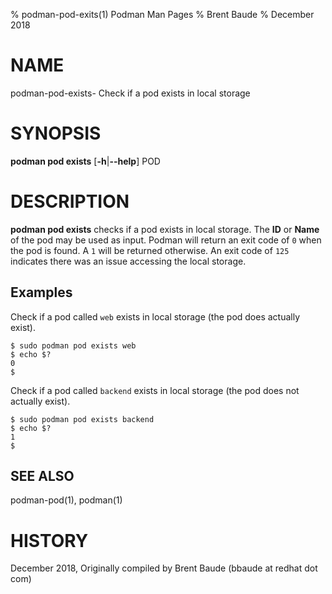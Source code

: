 % podman-pod-exits(1) Podman Man Pages
% Brent Baude
% December 2018
# NAME
podman-pod-exists- Check if a pod exists in local storage

# SYNOPSIS
**podman pod exists**
[**-h**|**--help**]
POD

# DESCRIPTION
**podman pod exists** checks if a pod exists in local storage. The **ID** or **Name**
of the pod may be used as input.  Podman will return an exit code
of `0` when the pod is found.  A `1` will be returned otherwise. An exit code of `125` indicates there
was an issue accessing the local storage.

## Examples ##

Check if a pod called `web` exists in local storage (the pod does actually exist).
```
$ sudo podman pod exists web
$ echo $?
0
$
```

Check if a pod called `backend` exists in local storage (the pod does not actually exist).
```
$ sudo podman pod exists backend
$ echo $?
1
$
```

## SEE ALSO
podman-pod(1), podman(1)

# HISTORY
December 2018, Originally compiled by Brent Baude (bbaude at redhat dot com)
